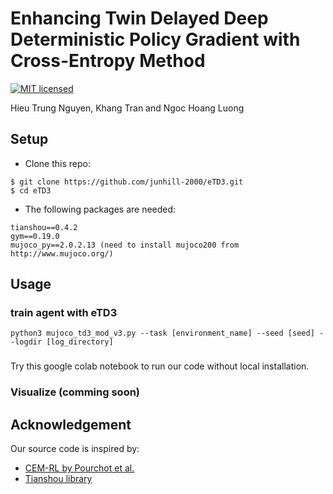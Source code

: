 # Enhancing Twin Delayed Deep Deterministic Policy Gradient with Cross-Entropy Method
[![MIT licensed](https://img.shields.io/badge/license-MIT-brightgreen.svg)](LICENSE.md)

Hieu Trung Nguyen, Khang Tran and Ngoc Hoang Luong
<!-- In NICS 2021. -->
## Setup
- Clone this repo: 
```
$ git clone https://github.com/junhill-2000/eTD3.git
$ cd eTD3
```
- The following packages are needed:
```
tianshou==0.4.2
gym==0.19.0
mujoco_py==2.0.2.13 (need to install mujoco200 from http://www.mujoco.org/)
```

## Usage

### train agent with eTD3
```
python3 mujoco_td3_mod_v3.py --task [environment_name] --seed [seed] --logdir [log_directory]
```
###
Try this google colab notebook to run our code without local installation.

### Visualize (comming soon)

## Acknowledgement
Our source code is inspired by:
- [CEM-RL by Pourchot et al.](https://github.com/apourchot/CEM-RL)
- [Tianshou library](https://github.com/thu-ml/tianshou/tree/master/examples/mujoco)
